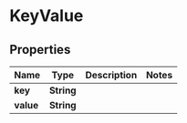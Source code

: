 
# KeyValue

## Properties
Name | Type | Description | Notes
------------ | ------------- | ------------- | -------------
**key** | **String** |  | 
**value** | **String** |  | 




